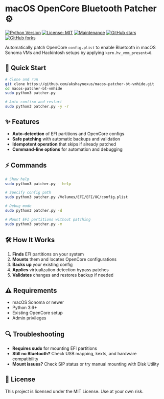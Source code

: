 # macOS OpenCore Bluetooth Patcher ⚙️

[![Python Version](https://img.shields.io/badge/python-3.6+-blue.svg)](https://www.python.org/downloads/)
[![License: MIT](https://img.shields.io/badge/License-MIT-yellow.svg)](https://opensource.org/licenses/MIT)
[![Maintenance](https://img.shields.io/badge/Maintained%3F-yes-green.svg)](https://github.com/akshaynexus/macos-patcher-bt-vmhide)
[![GitHub stars](https://img.shields.io/github/stars/akshaynexus/macos-patcher-bt-vmhide?style=social)](https://github.com/akshaynexus/macos-patcher-bt-vmhide/stargazers)
[![GitHub forks](https://img.shields.io/github/forks/akshaynexus/macos-patcher-bt-vmhide?style=social)](https://github.com/akshaynexus/macos-patcher-bt-vmhide/network/members)

Automatically patch OpenCore `config.plist` to enable Bluetooth in macOS Sonoma VMs and Hackintosh setups by applying `kern.hv_vmm_present=0`.

## 🚀 Quick Start

```bash
# Clone and run
git clone https://github.com/akshaynexus/macos-patcher-bt-vmhide.git
cd macos-patcher-bt-vmhide
sudo python3 patcher.py

# Auto-confirm and restart
sudo python3 patcher.py -y -r
```

## ✨ Features

- **Auto-detection** of EFI partitions and OpenCore configs
- **Safe patching** with automatic backups and validation
- **Idempotent operation** that skips if already patched
- **Command-line options** for automation and debugging

## ⚡ Commands

```bash
# Show help
sudo python3 patcher.py --help

# Specify config path
sudo python3 patcher.py /Volumes/EFI/EFI/OC/config.plist

# Debug mode
sudo python3 patcher.py -d

# Mount EFI partitions without patching
sudo python3 patcher.py -m
```

## 🛠️ How It Works

1. **Finds** EFI partitions on your system
2. **Mounts** them and locates OpenCore configurations
3. **Backs up** your existing config
4. **Applies** virtualization detection bypass patches
5. **Validates** changes and restores backup if needed

## ⚠️ Requirements

- macOS Sonoma or newer
- Python 3.6+
- Existing OpenCore setup
- Admin privileges

## 🔍 Troubleshooting

- **Requires sudo** for mounting EFI partitions
- **Still no Bluetooth?** Check USB mapping, kexts, and hardware compatibility
- **Mount issues?** Check SIP status or try manual mounting with Disk Utility

## 📜 License

This project is licensed under the MIT License. Use at your own risk.
